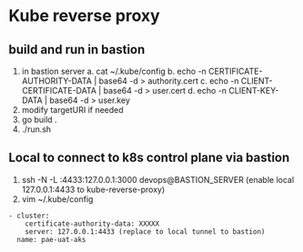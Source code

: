# Kube reverse proxy

## build and run in bastion

1. in bastion server
    a. cat ~/.kube/config
    b. echo -n CERTIFICATE-AUTHORITY-DATA | base64 -d > authority.cert
    c. echo -n CLIENT-CERTIFICATE-DATA | base64 -d > user.cert
    d. echo -n CLIENT-KEY-DATA | base64 -d > user.key
2. modify targetURI if needed
3. go build .
4. ./run.sh

## Local to connect to k8s control plane via bastion

1. ssh -N -L :4433:127.0.0.1:3000 devops@BASTION_SERVER (enable local 127.0.0.1:4433 to kube-reverse-proxy)
2. vim ~/.kube/config
```yaml=
- cluster:
    certificate-authority-data: XXXXX
    server: 127.0.0.1:4433 (replace to local tunnel to bastion)
  name: pae-uat-aks
```
